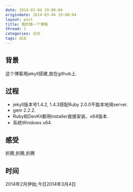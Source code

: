 ```yaml
---
date: 2014-03-04 19:08:04
origindate: 2014-03-04 19:08:04
layout: post
title: 我的第一个博客
thread: 1
categories: 日志
tags: 日志
---
```


## 背景
这个博客用jekyll搭建,放在github上.

## 过程
- jekyll版本号1.4.2, 1.4.3搭配Ruby 2.0.0不能本地用server.
- gem 2.2.2.
- Ruby和DevKit都用installer直接安装，x64版本.
- 系统Windows x64.

## 感受
折腾,折腾,折腾

## 时间
2014年2月伊始,今日2014年3月4日

